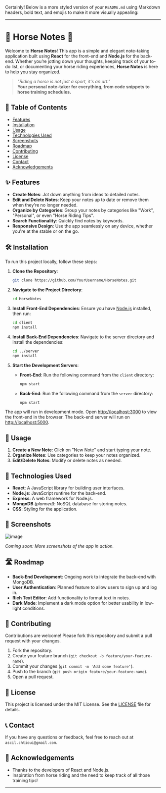 Certainly! Below is a more styled version of your `README.md` using Markdown headers, bold text, and emojis to make it more visually appealing:

---

# 🐎 **Horse Notes** 🐎

Welcome to **Horse Notes**! This app is a simple and elegant note-taking application built using **React** for the front-end and **Node.js** for the back-end. Whether you’re jotting down your thoughts, keeping track of your to-do list, or documenting your horse riding experiences, **Horse Notes** is here to help you stay organized.

> _"Riding a horse is not just a sport, it's an art."_  
> **Your personal note-taker for everything, from code snippets to horse training schedules.**

## 📑 **Table of Contents**

- [Features](#features)
- [Installation](#installation)
- [Usage](#usage)
- [Technologies Used](#technologies-used)
- [Screenshots](#screenshots)
- [Roadmap](#roadmap)
- [Contributing](#contributing)
- [License](#license)
- [Contact](#contact)
- [Acknowledgements](#acknowledgements)

## ✨ **Features**

- **Create Notes**: Jot down anything from ideas to detailed notes.
- **Edit and Delete Notes**: Keep your notes up to date or remove them when they're no longer needed.
- **Organize by Categories**: Group your notes by categories like "Work", "Personal", or even "Horse Riding Tips".
- **Search Functionality**: Quickly find notes by keywords.
- **Responsive Design**: Use the app seamlessly on any device, whether you're at the stable or on the go.

## 🛠️ **Installation**

To run this project locally, follow these steps:

1. **Clone the Repository**:
   ```bash
   git clone https://github.com/YourUsername/HorseNotes.git
   ```

2. **Navigate to the Project Directory**:
   ```bash
   cd HorseNotes
   ```

3. **Install Front-End Dependencies**:
   Ensure you have [Node.js](https://nodejs.org/) installed, then run:
   ```bash
   cd client
   npm install
   ```

4. **Install Back-End Dependencies**:
   Navigate to the server directory and install the dependencies:
   ```bash
   cd ../server
   npm install
   ```

5. **Start the Development Servers**:
   - **Front-End**: Run the following command from the `client` directory:
     ```bash
     npm start
     ```
   - **Back-End**: Run the following command from the `server` directory:
     ```bash
     npm start
     ```

The app will run in development mode. Open [http://localhost:3000](http://localhost:3000) to view the front-end in the browser. The back-end server will run on [http://localhost:5000](http://localhost:5000).

## 🚀 **Usage**

1. **Create a New Note**: Click on "New Note" and start typing your note.
2. **Organize Notes**: Use categories to keep your notes organized.
3. **Edit/Delete Notes**: Modify or delete notes as needed.

## 🧰 **Technologies Used**

- **React**: A JavaScript library for building user interfaces.
- **Node.js**: JavaScript runtime for the back-end.
- **Express**: A web framework for Node.js.
- **MongoDB** *(planned)*: NoSQL database for storing notes.
- **CSS**: Styling for the application.

## 📸 **Screenshots**
![image](https://github.com/user-attachments/assets/d0761836-3c68-4d03-9aa5-cc34b77d1c5f)



*Coming soon: More screenshots of the app in action.*

## 🛣️ **Roadmap**

- **Back-End Development**: Ongoing work to integrate the back-end with MongoDB.
- **User Authentication**: Planned feature to allow users to sign up and log in.
- **Rich Text Editor**: Add functionality to format text in notes.
- **Dark Mode**: Implement a dark mode option for better usability in low-light conditions.

## 🤝 **Contributing**

Contributions are welcome! Please fork this repository and submit a pull request with your changes.

1. Fork the repository.
2. Create your feature branch (`git checkout -b feature/your-feature-name`).
3. Commit your changes (`git commit -m 'Add some feature'`).
4. Push to the branch (`git push origin feature/your-feature-name`).
5. Open a pull request.

## 📝 **License**

This project is licensed under the MIT License. See the [LICENSE](LICENSE) file for details.

## 📞 **Contact**

If you have any questions or feedback, feel free to reach out at `ascil.chtioui@gmail.com`.

## 🙏 **Acknowledgements**

- Thanks to the developers of React and Node.js.
- Inspiration from horse riding and the need to keep track of all those training tips!

---
